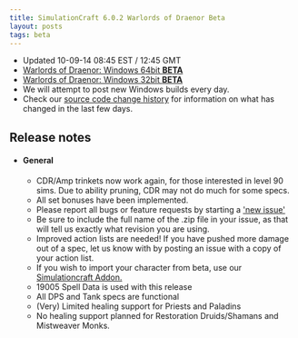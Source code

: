 ```yaml
---
title: SimulationCraft 6.0.2 Warlords of Draenor Beta
layout: posts
tags: beta
---
```

* Updated 10-09-14 08:45 EST / 12:45 GMT
* [Warlords of Draenor: Windows 64bit **BETA** ](http://downloads.simulationcraft.org/simc-602-alpha-win64-10-09-d543e2d.zip)
* [Warlords of Draenor: Windows 32bit **BETA** ](http://downloads.simulationcraft.org/simc-602-alpha-win32-10-09-d543e2d.zip)
* We will attempt to post new Windows builds every day.
* Check our [source code change history](https://code.google.com/p/simulationcraft/source/list?name=wod) for information on what has changed in the last few days.
## Release notes
* #### General
    * CDR/Amp trinkets now work again, for those interested in level 90 sims. Due to ability pruning, CDR may not do much for some specs.
    * All set bonuses have been implemented.
    * Please report all bugs or feature requests by starting a ['new issue'](https://code.google.com/p/simulationcraft/issues/list)
	* Be sure to include the full name of the .zip file in your issue, as that will tell us exactly what revision you are using.
    * Improved action lists are needed! If you have pushed more damage out of a spec, let us know with by posting an issue with a copy of your action list. 
    * If you wish to import your character from beta, use our [Simulationcraft Addon.](http://www.curse.com/addons/wow/simulationcraft)
    * 19005 Spell Data is used with this release
	* All DPS and Tank specs are functional
	* (Very) Limited healing support for Priests and Paladins
	* No healing support planned for Restoration Druids/Shamans and Mistweaver Monks.